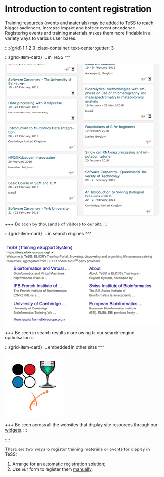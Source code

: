 # Introduction to content registration

Training resources (events and materials) may be added to TeSS to reach bigger audiences, increase impact and bolster event attendance. Registering events and training materials makes them more findable in a variety ways to various user bases.


::::{grid} 1 1 2 3
:class-container: text-center
:gutter: 3

:::{grid-item-card}
... in TeSS
^^^

![events listing](../images/content/events_listing.png)

+++
Be seen by thousands of visitors to our site
:::


:::{grid-item-card}
... in search engines
^^^

![search results](../images/content/search_results.png)

+++
Be seen in search results more owing to our search-engine optimisation
:::



:::{grid-item-card}
... embedded in other sites
^^^

![widgets adopters](../images/content/widgets_adopters.png)

+++
Be seen across all the websites that display site resources through our [widgets](../developers/code-data).
:::

::::


There are two ways to register training materials or events for display in TeSS:

1. Arrange for an [automatic registration](auto) solution;
2. Use our form to register them [manually](manual).